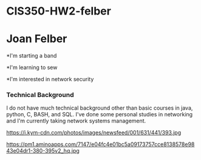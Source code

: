 # CIS350-HW2-felber


# Joan Felber

*I'm starting a band

*I'm learning to sew

*I'm interested in network security

### Technical Background

I do not have much technical background other than basic courses in java, python, C, BASH, and SQL. I've done some personal studies in networking and I'm currently taking network systems management.

https://i.kym-cdn.com/photos/images/newsfeed/001/631/441/393.jpg

https://pm1.aminoapps.com/7147/e04fc4e01bc5a09173757cce8138578e9843e04dr1-380-395v2_hq.jpg
